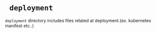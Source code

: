 # ` deployment`
`deployment` directory includes files related at deployment.(ex. kubernetes manifest etc..)